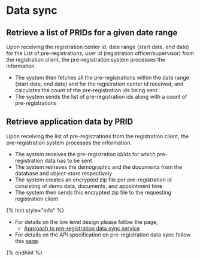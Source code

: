 # Data sync

## Retrieve a list of PRIDs for a given date range

Upon receiving the registration center id, date range (start date, end date) for the List of pre-registrations, user id (registration officer/supervisor) from the registration client, the pre-registration system processes the information.
* The system then fetches all the pre-registrations within the date range (start date, end date) and for the registration center id received, and calculates the count of the pre-registration ids being sent
* The system sends the list of pre-registration ids along with a count of pre-registrations

## Retrieve application data by PRID

Upon receiving the list of pre-registrations from the registration client, the pre-registration system processes the information.
* The system receives the pre-registration id/ids for which pre-registration data has to be sent
* The system retrieves the demographic and the documents from the database and object-store respectively
* The system creates an encrypted zip file per pre-registration id consisting of demo data, documents, and appointment time
* The system then sends this encrypted zip file to the requesting registration client

{% hint style="info" %}

* For details on the low level design please follow the page,
    * [Approach to pre-registration data sync service](https://github.com/mosip/pre-registration/blob/1.1.5/design/pre-registration/pre-registration-data-sync-service.md)
* For details on the API specification on pre-registration data sync follow this [page](../api-docs/Pre-registration-APIs.md#datasync-service-external).

{% endhint %}